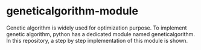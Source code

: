 # geneticalgorithm-module

Genetic algorithm is widely used for optimization purpose. To implement genetic algorithm, python has a dedicated module named
geneticalgorithm. In this repository, a step by step implementation of this module is shown.
